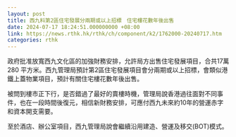 ```yaml
---
layout: post
title: 西九料第2區住宅發展分兩期或以上招標　住宅樓花數年後出售
date: 2024-07-17 18:24:51.000000000 +08:00
link: https://news.rthk.hk/rthk/ch/component/k2/1762000-20240717.htm
categories: rthk
---
```


政府批准放寬西九文化區的加強財務安排，允許局方出售住宅發展項目，合共17萬280 平方米。西九管理局預計第2區住宅發展項目會分兩期或以上招標，會類似港鐵上蓋物業項目，預計有關住宅樓花數年後出售。

被問到樓巿正下行，是否錯過了最好的賣樓時機，管理局說香港過往面對不同事件，也在一段時間後復元，相信新財務安排，可應付西九未來約10年的營運赤字和資本開支需要。

至於酒店、辦公室項目，西九管理局說會繼續沿用建造、營運及移交(BOT)模式。
